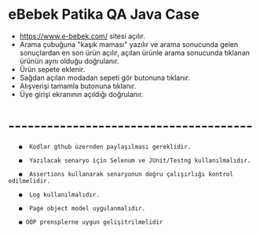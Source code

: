 # eBebek Patika QA Java Case

- https://www.e-bebek.com/ sitesi açılır.
- Arama çubuğuna "kaşık maması" yazılır ve arama sonucunda gelen sonuçlardan en son ürün açılır, açılan ürünle arama sonucunda tıklanan ürünün aynı olduğu doğrulanır.
- Ürün sepete eklenir.
- Sağdan açılan modadan sepeti gör butonuna tıklanır.
- Alışverişi tamamla butonuna tıklanır.
- Üye girişi ekranının açıldığı doğrulanır.


# --------------------------------------

       ●  Kodlar gthub üzernden paylaşılması gereklidir. 

       ●  Yazılacak senaryo için Selenum ve JUnit/Testng kullanılmalıdır.

       ●  Assertions kullanarak senaryonun doğru çalışırlığı kontrol edilmelidir.

       ●  Log kullanılmalıdır.

       ●  Page object model uygulanmalıdır.

       ● OOP prensplerne uygun gelişitrilmelidir
